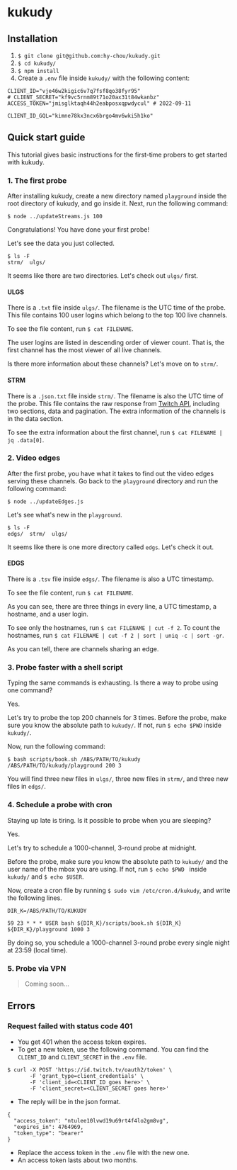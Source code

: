 # kukudy

## Installation

1. `$ git clone git@github.com:hy-chou/kukudy.git`
2. `$ cd kukudy/`
3. `$ npm install`
4. Create a `.env` file inside `kukudy/` with the following content:

```.env
CLIENT_ID="vje46w2kigic6v7q7fsf8qo38fyr95"
# CLIENT_SECRET="kf9vc5rnm89t71o20ax31t84wkanbz"
ACCESS_TOKEN="jmisglktaqh44h2eabposxqpwdycul" # 2022-09-11

CLIENT_ID_GQL="kimne78kx3ncx6brgo4mv6wki5h1ko"
```

## Quick start guide

This tutorial gives basic instructions for the first-time probers to get started with kukudy.

### 1. The first probe

After installing kukudy, create a new directory named `playground` inside the root directory of kukudy, and go inside it. Next, run the following command:

```shell!
$ node ../updateStreams.js 100
```

Congratulations! You have done your first probe!

Let's see the data you just collected.

```shell!
$ ls -F
strm/  ulgs/
```

It seems like there are two directories. Let's check out `ulgs/` first.

#### ULGS

There is a `.txt` file inside `ulgs/`. The filename is the UTC time of the probe. This file contains 100 user logins which belong to the top 100 live channels.

To see the file content, run `$ cat FILENAME`.

The user logins are listed in descending order of viewer count. That is, the first channel has the most viewer of all live channels.

Is there more information about these channels? Let's move on to `strm/`.

#### STRM

There is a `.json.txt` file inside `strm/`. The filename is also the UTC time of the probe. This file contains the raw response from [Twitch API](https://dev.twitch.tv/docs/api/reference#get-streams), including two sections, data and pagination. The extra information of the channels is in the data section.

To see the extra information about the first channel, run `$ cat FILENAME | jq .data[0]`. 

### 2. Video edges

After the first probe, you have what it takes to find out the video edges serving these channels. Go back to the `playground` directory and run the following command:

```shell!
$ node ../updateEdges.js
```

Let's see what's new in the `playground`.

```shell!
$ ls -F
edgs/  strm/  ulgs/
```

It seems like there is one more directory called `edgs`. Let's check it out.

#### EDGS

There is a `.tsv` file inside `edgs/`. The filename is also a UTC timestamp.

To see the file content, run `$ cat FILENAME`.

As you can see, there are three things in every line, a UTC timestamp, a hostname, and a user login.

To see only the hostnames, run `$ cat FILENAME | cut -f 2`. To count the hostnames, run `$ cat FILENAME | cut -f 2 | sort | uniq -c | sort -gr`.

As you can tell, there are channels sharing an edge.

### 3. Probe faster with a shell script

Typing the same commands is exhausting. Is there a way to probe using one command?

Yes.

Let's try to probe the top 200 channels for 3 times. Before the probe, make sure you know the absolute path to `kukudy/`. If not, run `$ echo $PWD` inside `kukudy/`.

Now, run the following command:

```shell!
$ bash scripts/book.sh /ABS/PATH/TO/kukudy /ABS/PATH/TO/kukudy/playground 200 3
```

You will find three new files in `ulgs/`, three new files in `strm/`, and three new files in `edgs/`.

### 4. Schedule a probe with cron

Staying up late is tiring. Is it possible to probe when you are sleeping?

Yes.

Let's try to schedule a 1000-channel, 3-round probe at midnight.

Before the probe, make sure you know the absolute path to `kukudy/` and the user name of the mbox you are using. If not, run `$ echo $PWD ` inside `kukudy/` and `$ echo $USER`.

Now, create a cron file by running `$ sudo vim /etc/cron.d/kukudy`, and write the following lines.

```cron!
DIR_K=/ABS/PATH/TO/KUKUDY

59 23 * * * USER bash ${DIR_K}/scripts/book.sh ${DIR_K} ${DIR_K}/playground 1000 3
```

By doing so, you schedule a 1000-channel 3-round probe every single night at 23:59 (local time).

### 5. Probe via VPN

> Coming soon...

## Errors

### Request failed with status code 401

* You get 401 when the access token expires.
* To get a new token, use the following command. You can find the `CLIENT_ID` and `CLIENT_SECRET` in the `.env` file.

```shell!
$ curl -X POST 'https://id.twitch.tv/oauth2/token' \
       -F 'grant_type=client_credentials' \
       -F 'client_id=<CLIENT_ID goes here>' \
       -F 'client_secret=<CLIENT_SECRET goes here>'
```

* The reply will be in the json format.

```json!
{
  "access_token": "ntulee10lvwd19u69rt4f4lo2gm8vg",
  "expires_in": 4764969,
  "token_type": "bearer"
}
```

* Replace the access token in the `.env` file with the new one.
* An access token lasts about two months.

